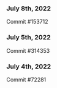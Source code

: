 ### July 8th, 2022

Commit #153712

### July 5th, 2022

Commit #314353


### July 4th, 2022

Commit #72281
